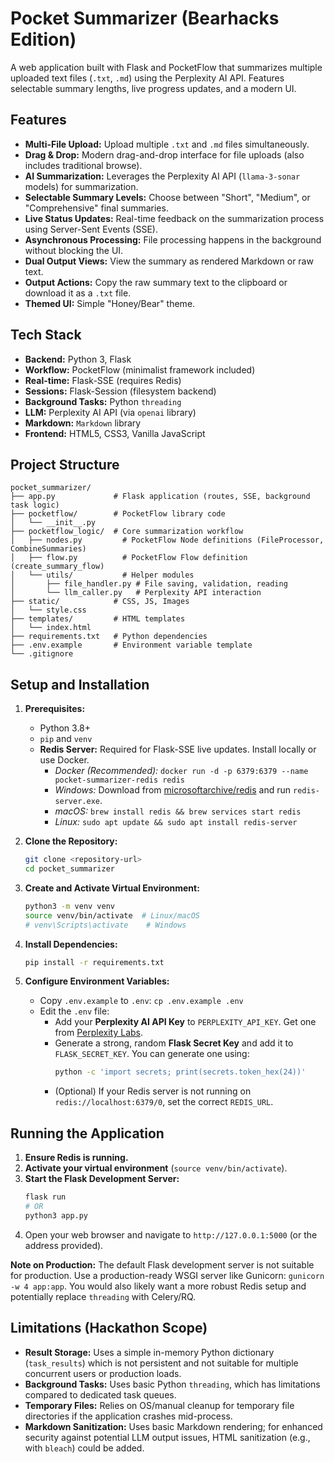 # Pocket Summarizer (Bearhacks Edition)

A web application built with Flask and PocketFlow that summarizes multiple uploaded text files (`.txt`, `.md`) using the Perplexity AI API. Features selectable summary lengths, live progress updates, and a modern UI.

## Features

*   **Multi-File Upload:** Upload multiple `.txt` and `.md` files simultaneously.
*   **Drag & Drop:** Modern drag-and-drop interface for file uploads (also includes traditional browse).
*   **AI Summarization:** Leverages the Perplexity AI API (`llama-3-sonar` models) for summarization.
*   **Selectable Summary Levels:** Choose between "Short", "Medium", or "Comprehensive" final summaries.
*   **Live Status Updates:** Real-time feedback on the summarization process using Server-Sent Events (SSE).
*   **Asynchronous Processing:** File processing happens in the background without blocking the UI.
*   **Dual Output Views:** View the summary as rendered Markdown or raw text.
*   **Output Actions:** Copy the raw summary text to the clipboard or download it as a `.txt` file.
*   **Themed UI:** Simple "Honey/Bear" theme.

## Tech Stack

*   **Backend:** Python 3, Flask
*   **Workflow:** PocketFlow (minimalist framework included)
*   **Real-time:** Flask-SSE (requires Redis)
*   **Sessions:** Flask-Session (filesystem backend)
*   **Background Tasks:** Python `threading`
*   **LLM:** Perplexity AI API (via `openai` library)
*   **Markdown:** `Markdown` library
*   **Frontend:** HTML5, CSS3, Vanilla JavaScript

## Project Structure

```
pocket_summarizer/
├── app.py             # Flask application (routes, SSE, background task logic)
├── pocketflow/        # PocketFlow library code
│   └── __init__.py
├── pocketflow_logic/  # Core summarization workflow
│   ├── nodes.py         # PocketFlow Node definitions (FileProcessor, CombineSummaries)
│   ├── flow.py          # PocketFlow Flow definition (create_summary_flow)
│   └── utils/           # Helper modules
│       ├── file_handler.py # File saving, validation, reading
│       └── llm_caller.py   # Perplexity API interaction
├── static/            # CSS, JS, Images
│   └── style.css
├── templates/         # HTML templates
│   └── index.html
├── requirements.txt   # Python dependencies
├── .env.example       # Environment variable template
└── .gitignore
```

## Setup and Installation

1.  **Prerequisites:**
    *   Python 3.8+
    *   `pip` and `venv`
    *   **Redis Server:** Required for Flask-SSE live updates. Install locally or use Docker.
        *   *Docker (Recommended):* `docker run -d -p 6379:6379 --name pocket-summarizer-redis redis`
        *   *Windows:* Download from [microsoftarchive/redis](https://github.com/microsoftarchive/redis/releases) and run `redis-server.exe`.
        *   *macOS:* `brew install redis && brew services start redis`
        *   *Linux:* `sudo apt update && sudo apt install redis-server`

2.  **Clone the Repository:**
    ```bash
    git clone <repository-url>
    cd pocket_summarizer
    ```

3.  **Create and Activate Virtual Environment:**
    ```bash
    python3 -m venv venv
    source venv/bin/activate  # Linux/macOS
    # venv\Scripts\activate    # Windows
    ```

4.  **Install Dependencies:**
    ```bash
    pip install -r requirements.txt
    ```

5.  **Configure Environment Variables:**
    *   Copy `.env.example` to `.env`: `cp .env.example .env`
    *   Edit the `.env` file:
        *   Add your **Perplexity AI API Key** to `PERPLEXITY_API_KEY`. Get one from [Perplexity Labs](https://docs.perplexity.ai/).
        *   Generate a strong, random **Flask Secret Key** and add it to `FLASK_SECRET_KEY`. You can generate one using:
            ```bash
            python -c 'import secrets; print(secrets.token_hex(24))'
            ```
        *   (Optional) If your Redis server is not running on `redis://localhost:6379/0`, set the correct `REDIS_URL`.

## Running the Application

1.  **Ensure Redis is running.**
2.  **Activate your virtual environment** (`source venv/bin/activate`).
3.  **Start the Flask Development Server:**
    ```bash
    flask run
    # OR
    python3 app.py
    ```
4.  Open your web browser and navigate to `http://127.0.0.1:5000` (or the address provided).

**Note on Production:** The default Flask development server is not suitable for production. Use a production-ready WSGI server like Gunicorn: `gunicorn -w 4 app:app`. You would also likely want a more robust Redis setup and potentially replace `threading` with Celery/RQ.

## Limitations (Hackathon Scope)

*   **Result Storage:** Uses a simple in-memory Python dictionary (`task_results`) which is not persistent and not suitable for multiple concurrent users or production loads.
*   **Background Tasks:** Uses basic Python `threading`, which has limitations compared to dedicated task queues.
*   **Temporary Files:** Relies on OS/manual cleanup for temporary file directories if the application crashes mid-process.
*   **Markdown Sanitization:** Uses basic Markdown rendering; for enhanced security against potential LLM output issues, HTML sanitization (e.g., with `bleach`) could be added.
